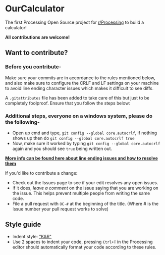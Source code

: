 # OurCalculator
The first Processing Open Source project for [r/Processing](https://www.reddit.com/r/processing/) to build a calculator!

**All contributions are welcome!**
## Want to contribute?

### Before you contribute-

Make sure your commits are in accordance to the rules mentioned below, and also make sure to configure the CRLF and LF settings on your machine to avoid line ending character issues which makes it difficult to see diffs.

A `.gitattributes` file has been added to take care of this but just to be completely foolproof. Ensure that you follow the steps below:

### Additional steps, everyone on a windows system, please do the following-

+ Open up cmd and type, `git config --global core.autocrlf`, if nothing shows up then do 
`git config --global core.autocrlf true`
+ Now, make sure it worked by typing `git config --global core.autocrlf` again and you should see `true` being written out.

[**More info can be found here about line ending issues and how to resolve them**](http://adaptivepatchwork.com/2012/03/01/mind-the-end-of-your-line/)

If you'd like to contribute a change:
 - Check out the Issues page to see if your edit resolves any open issues.
 - If it does, *leave a comment* on the issue saying that you are working on the issue. This helps prevent multiple people from writing the same code.
 - File a pull request with `OC-#` at the beginning of the title. (Where # is the Issue number your pull request works to solve)

## Style guide
+ Indent style: ["K&R"](https://en.wikipedia.org/wiki/Indent_style#K.26R)  
+ Use 2 spaces to indent your code, pressing `Ctrl+T` in the Processing editor should automatically format your code according to these rules.


